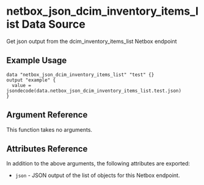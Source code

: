 # netbox\_json\_dcim\_inventory\_items\_list Data Source

Get json output from the dcim_inventory_items_list Netbox endpoint

## Example Usage

```hcl
data "netbox_json_dcim_inventory_items_list" "test" {}
output "example" {
  value = jsondecode(data.netbox_json_dcim_inventory_items_list.test.json)
}
```

## Argument Reference

This function takes no arguments.

## Attributes Reference

In addition to the above arguments, the following attributes are exported:
* ``json`` - JSON output of the list of objects for this Netbox endpoint.


